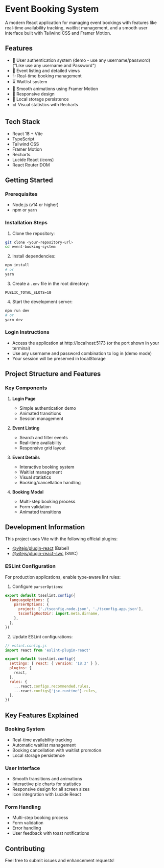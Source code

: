 # Event Booking System

A modern React application for managing event bookings with features like real-time availability tracking, waitlist management, and a smooth user interface built with Tailwind CSS and Framer Motion.

## Features

- 🔐 User authentication system (demo - use any username/password)("Like use any username and Password")
- 📅 Event listing and detailed views
- ✨ Real-time booking management
- ⏳ Waitlist system
- 🎨 Smooth animations using Framer Motion
- 📱 Responsive design
- 🔄 Local storage persistence
- 📊 Visual statistics with Recharts

## Tech Stack

- React 18 + Vite
- TypeScript
- Tailwind CSS
- Framer Motion
- Recharts
- Lucide React (icons)
- React Router DOM

## Getting Started

### Prerequisites

- Node.js (v14 or higher)
- npm or yarn

### Installation Steps

1. Clone the repository:
```bash
git clone <your-repository-url>
cd event-booking-system
```

2. Install dependencies:
```bash
npm install
# or
yarn
```

3. Create a `.env` file in the root directory:
```env
PUBLIC_TOTAL_SLOTS=10
```

4. Start the development server:
```bash
npm run dev
# or
yarn dev
```

### Login Instructions
- Access the application at http://localhost:5173 (or the port shown in your terminal)
- Use any username and password combination to log in (demo mode)
- Your session will be preserved in localStorage

## Project Structure and Features

### Key Components

1. **Login Page**
   - Simple authentication demo
   - Animated transitions
   - Session management

2. **Event Listing**
   - Search and filter events
   - Real-time availability
   - Responsive grid layout

3. **Event Details**
   - Interactive booking system
   - Waitlist management
   - Visual statistics
   - Booking/cancellation handling

4. **Booking Modal**
   - Multi-step booking process
   - Form validation
   - Animated transitions

## Development Information

This project uses Vite with the following official plugins:

- [@vitejs/plugin-react](https://github.com/vitejs/vite-plugin-react/blob/main/packages/plugin-react/README.md) (Babel)
- [@vitejs/plugin-react-swc](https://github.com/vitejs/vite-plugin-react-swc) (SWC)

### ESLint Configuration

For production applications, enable type-aware lint rules:

1. Configure `parserOptions`:

```js
export default tseslint.config({
  languageOptions: {
    parserOptions: {
      project: ['./tsconfig.node.json', './tsconfig.app.json'],
      tsconfigRootDir: import.meta.dirname,
    },
  },
})
```

2. Update ESLint configurations:
```js
// eslint.config.js
import react from 'eslint-plugin-react'

export default tseslint.config({
  settings: { react: { version: '18.3' } },
  plugins: {
    react,
  },
  rules: {
    ...react.configs.recommended.rules,
    ...react.configs['jsx-runtime'].rules,
  },
})
```

## Key Features Explained

### Booking System
- Real-time availability tracking
- Automatic waitlist management
- Booking cancellation with waitlist promotion
- Local storage persistence

### User Interface
- Smooth transitions and animations
- Interactive pie charts for statistics
- Responsive design for all screen sizes
- Icon integration with Lucide React

### Form Handling
- Multi-step booking process
- Form validation
- Error handling
- User feedback with toast notifications

## Contributing

Feel free to submit issues and enhancement requests!

